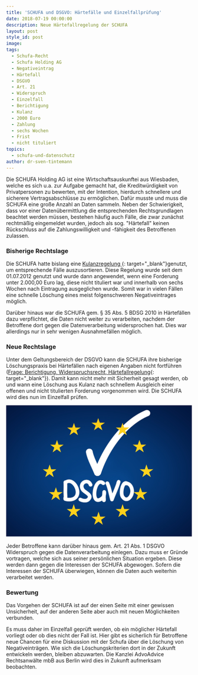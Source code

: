 ```yaml
---
title: 'SCHUFA und DSGVO: Härtefälle und Einzelfallprüfung'
date: 2018-07-19 00:00:00
description: Neue Härtefallregelung der SCHUFA
layout: post
style_id: post
image:
tags:
  - Schufa-Recht
  - Schufa Holding AG
  - Negativeintrag
  - Härtefall
  - DSGVO
  - Art. 21
  - Widerspruch
  - Einzelfall
  - Berichtigung
  - Kulanz
  - 2000 Euro
  - Zahlung
  - sechs Wochen
  - Frist
  - nicht tituliert
topics:
  - schufa-und-datenschutz
author: dr-sven-tintemann
---
```


Die SCHUFA Holding AG ist eine Wirtschaftsauskunftei aus Wiesbaden, welche es sich u.a. zur Aufgabe gemacht hat, die Kreditwürdigkeit von Privatpersonen zu bewerten, mit der Intention, hierdurch schnellere und sicherere Vertragsabschlüsse zu ermöglichen. Dafür musste und muss die SCHUFA eine große Anzahl an Daten sammeln. Neben der Schwierigkeit, dass vor einer Datenübermittlung die entsprechenden Rechtsgrundlagen beachtet werden müssen, bestehen häufig auch Fälle, die zwar zunächst rechtmäßig eingemeldet wurden, jedoch als sog. "Härtefall" keinen Rückschluss auf die Zahlungswilligkeit und -fähigkeit des Betroffenen zulassen.

### Bisherige Rechtslage

Die SCHUFA hatte bislang eine [Kulanzregelung ](https://www.schufa.de/de/ueber-uns/presse/pressemitteilungen/kredithistorie.jsp){: target="_blank"}genutzt, um entsprechende Fälle auszusortieren. Diese Regelung wurde seit dem 01.07.2012 genutzt und wurde dann angewendet, wenn eine Forderung unter 2.000,00 Euro lag, diese nicht tituliert war und innerhalb von sechs Wochen nach Eintragung ausgeglichen wurde. Somit war in vielen Fällen eine schnelle Löschung eines meist folgenschweren Negativeintrages möglich.

Darüber hinaus war die SCHUFA gem. § 35 Abs. 5 BDSG 2010 in Härtefällen dazu verpflichtet, die Daten nicht weiter zu verarbeiten, nachdem der Betroffene dort gegen die Datenverarbeitung widersprochen hat. Dies war allerdings nur in sehr wenigen Ausnahmefällen möglich.

### Neue Rechtslage

Unter dem Geltungsbereich der DSGVO kann die SCHUFA ihre bisherige Löschungspraxis bei Härtefällen nach eigenen Angaben nicht fortführen ([Frage: Berichtigung, Widerspruchsrecht, Härtefallregelung](https://www.schufa.de/de/ueber-uns/daten-scoring/ds-gvo-ueberblick/ds-gvo-ueberblick.jsp){: target="_blank"}). Damit kann nicht mehr mit Sicherheit gesagt werden, ob und wann eine Löschung aus Kulanz nach schnellem Ausgleich einer offenen und nicht titulierten Forderung vorgenommen wird. Die SCHUFA wird dies nun im Einzelfall prüfen.

![](/uploads/dsgvo-3446011-1920-2.jpg)

Jeder Betroffene kann darüber hinaus gem. Art. 21 Abs. 1 DSGVO Widerspruch gegen die Datenverarbeitung einlegen. Dazu muss er Gründe vortragen, welche sich aus seiner persönlichen Situation ergeben. Diese werden dann gegen die Interessen der SCHUFA abgewogen. Sofern die Interessen der SCHUFA überwiegen, können die Daten auch weiterhin verarbeitet werden.

### Bewertung

Das Vorgehen der SCHUFA ist auf der einen Seite mit einer gewissen Unsicherheit, auf der anderen Seite aber auch mit neuen Möglichkeiten verbunden.

Es muss daher im Einzelfall geprüft werden, ob ein möglicher Härtefall vorliegt oder ob dies nicht der Fall ist. Hier gibt es sicherlich für Betroffene neue Chancen für eine Diskussion mit der Schufa über die Löschung von Negativeinträgen. Wie sich die Löschungskriterien dort in der Zukunft entwickeln werden, bleiben abzuwarten. Die Kanzlei AdvoAdvice Rechtsanwälte mbB aus Berlin wird dies in Zukunft aufmerksam beobachten.